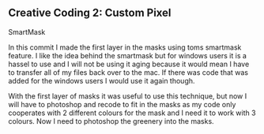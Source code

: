 ## Creative Coding 2: Custom Pixel

SmartMask

In this commit I made the first layer in the masks using toms smartmask feature. I like the idea behind the smartmask but for windows users it is a hassel to use and I will not be using it aging because it would mean I have to transfer all of my files back over to the mac. If there was code that was added for the windows users I would use it again though. 

With the first layer of masks it was useful to use this technique, but now I will have to photoshop and recode to fit in the masks as my code only cooperates with 2 different colours for the mask and I need it to work with 3 colours. Now I need to photoshop the greenery into the masks.